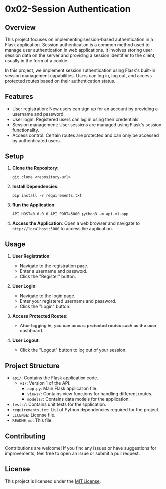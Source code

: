 # 0x02-Session Authentication

## Overview

This project focuses on implementing session-based authentication in a Flask application. Session authentication is a common method used to manage user authentication in web applications. It involves storing user session data on the server and providing a session identifier to the client, usually in the form of a cookie.

In this project, we implement session authentication using Flask's built-in session management capabilities. Users can log in, log out, and access protected routes based on their authentication status.

## Features

- User registration: New users can sign up for an account by providing a username and password.
- User login: Registered users can log in using their credentials.
- Session management: User sessions are managed using Flask's session functionality.
- Access control: Certain routes are protected and can only be accessed by authenticated users.

## Setup

1. **Clone the Repository**: 
    ```
    git clone <repository-url>
    ```

2. **Install Dependencies**: 
    ```
    pip install -r requirements.txt
    ```

3. **Run the Application**: 
    ```
    API_HOST=0.0.0.0 API_PORT=5000 python3 -m api.v1.app
    ```

4. **Access the Application**: Open a web browser and navigate to `http://localhost:5000` to access the application.

## Usage

1. **User Registration**: 
    - Navigate to the registration page.
    - Enter a username and password.
    - Click the "Register" button.

2. **User Login**: 
    - Navigate to the login page.
    - Enter your registered username and password.
    - Click the "Login" button.

3. **Access Protected Routes**: 
    - After logging in, you can access protected routes such as the user dashboard.

4. **User Logout**: 
    - Click the "Logout" button to log out of your session.

## Project Structure

- `api/`: Contains the Flask application code.
    - `v1/`: Version 1 of the API.
        - `app.py`: Main Flask application file.
        - `views/`: Contains view functions for handling different routes.
        - `models/`: Contains data models for the application.
- `tests/`: Contains unit tests for the application.
- `requirements.txt`: List of Python dependencies required for the project.
- `LICENSE`: License file.
- `README.md`: This file.

## Contributing

Contributions are welcome! If you find any issues or have suggestions for improvements, feel free to open an issue or submit a pull request.

## License

This project is licensed under the [MIT License](LICENSE).

